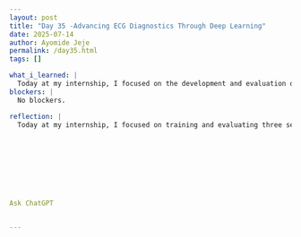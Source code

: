 ```yaml
---
layout: post
title: "Day 35 -Advancing ECG Diagnostics Through Deep Learning"
date: 2025-07-14
author: Ayomide Jeje
permalink: /day35.html
tags: []

what_i_learned: |
  Today at my internship, I focused on the development and evaluation of deep learning models designed to classify ECG signals using the PTB-XL dataset. The goal of this work is to improve the accuracy of cardiovascular disease diagnosis by leveraging various forms of data representation—specifically time-domain, frequency-domain, and image-based spectrogram data. This effort forms a core part of the broader research project I'm contributing to, which seeks to create a multimodal diagnostic system powered by artificial intelligence.In parallel, I also began preparing the data and framework for training a 2D CNN model on spectrograms generated through wavelet transforms (also known as scalograms). These visual representations of ECG signals offer another layer of abstraction and are expected to capture important patterns that may not be easily visible in raw waveform or frequency data. I ensured that the spectrogram images were correctly matched to their corresponding labels and that they were split into training, validation, and test sets accordingly. The actual training of the 2D CNN will begin next.Beyond model development, I spent time reviewing the label mapping process, verifying that each dataset had the correct format and balance across the target classes. These steps are crucial for ensuring fair evaluation and avoiding model bias. In summary, today's work was focused, technical, and forward-moving. Each model I’m building plays a key role in the larger system we are designing—one that will ultimately merge these modalities into a hybrid architecture for enhanced diagnostic accuracy. As we progress, we will also explore explainable AI techniques like SHAP and LIME to provide transparency into the model’s decision-making process, an essential feature for medical applications.
blockers: |
  No blockers.

reflection: |
  Today at my internship, I focused on training and evaluating three separate deep learning models for ECG classification using the PTB-XL dataset. I’ve already completed a 1D CNN on time-domain data, which performs well (~90% accuracy). That model gave me a strong benchmark to work from. Most of my time today went into refining a 1D CNN + Transformer model trained on frequency-domain (FFT) features. It hasn’t matched the benchmark yet, which pushed me to think more critically about feature quality, architecture choices, and tuning strategies. I also prepped wavelet-based spectrograms for a 2D CNN, which will be trained next. This process reminded me how important it is to approach problems from multiple angles. Every model tells a different story about the same data. Though progress can be slow, I’m starting to better understand how deep learning can truly support real-world diagnostics.









Ask ChatGPT


---
```

